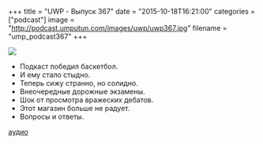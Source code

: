 +++
title = "UWP - Выпуск 367"
date = "2015-10-18T16:21:00"
categories = ["podcast"]
image = "http://podcast.umputun.com/images/uwp/uwp367.jpg"
filename = "ump_podcast367"
+++

![](https://podcast.umputun.com/images/uwp/uwp367.jpg)

- Подкаст победил баскетбол.
- И ему стало стыдно.
- Теперь сижу странно, но солидно.
- Внеочередные дорожные экзамены.
- Шок от просмотра вражеских дебатов.
- Этот магазин больше не радует.
- Вопросы и ответы.

[аудио](https://podcast.umputun.com/media/ump_podcast367.mp3)
<audio src="https://podcast.umputun.com/media/ump_podcast367.mp3" preload="none"></audio>